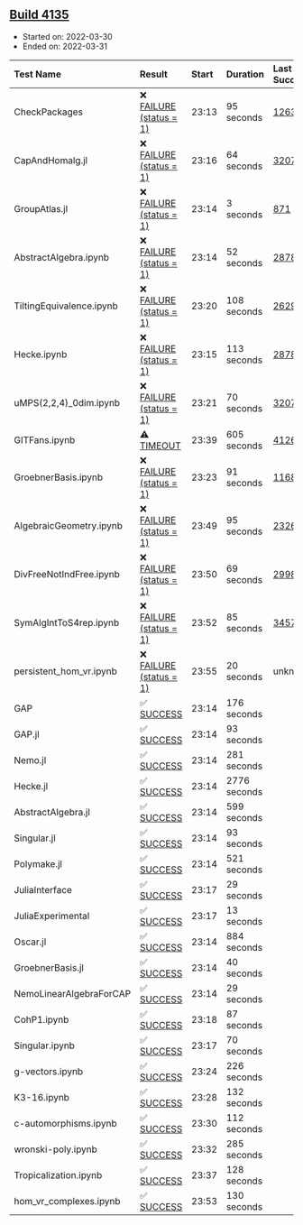 ## [Build 4135](https://oscarci.mathematik.uni-kl.de/job/oscar-stable/4135/)

* Started on: 2022-03-30
* Ended on: 2022-03-31

| Test Name    | Result | Start | Duration | Last Success | First Failure |
|:-------------|:-------|:------|:---------|:-------------|:--------------|
| CheckPackages | ❌ [FAILURE (status = 1)](https://oscarci.mathematik.uni-kl.de/job/oscar-stable/4135/artifact/logs/build-4135/CheckPackages.log) | 23:13 | 95 seconds | [1263](https://oscarci.mathematik.uni-kl.de/job/oscar-stable/1263/) | [1264](https://oscarci.mathematik.uni-kl.de/job/oscar-stable/1264/) |
| CapAndHomalg.jl | ❌ [FAILURE (status = 1)](https://oscarci.mathematik.uni-kl.de/job/oscar-stable/4135/artifact/logs/build-4135/CapAndHomalg.jl.log) | 23:16 | 64 seconds | [3207](https://oscarci.mathematik.uni-kl.de/job/oscar-stable/3207/) | [3208](https://oscarci.mathematik.uni-kl.de/job/oscar-stable/3208/) |
| GroupAtlas.jl | ❌ [FAILURE (status = 1)](https://oscarci.mathematik.uni-kl.de/job/oscar-stable/4135/artifact/logs/build-4135/GroupAtlas.jl.log) | 23:14 | 3 seconds | [871](https://oscarci.mathematik.uni-kl.de/job/oscar-stable/871/) | [872](https://oscarci.mathematik.uni-kl.de/job/oscar-stable/872/) |
| AbstractAlgebra.ipynb | ❌ [FAILURE (status = 1)](https://oscarci.mathematik.uni-kl.de/job/oscar-stable/4135/artifact/logs/build-4135/AbstractAlgebra.ipynb.log) | 23:14 | 52 seconds | [2878](https://oscarci.mathematik.uni-kl.de/job/oscar-stable/2878/) | [2879](https://oscarci.mathematik.uni-kl.de/job/oscar-stable/2879/) |
| TiltingEquivalence.ipynb | ❌ [FAILURE (status = 1)](https://oscarci.mathematik.uni-kl.de/job/oscar-stable/4135/artifact/logs/build-4135/TiltingEquivalence.ipynb.log) | 23:20 | 108 seconds | [2629](https://oscarci.mathematik.uni-kl.de/job/oscar-stable/2629/) | [2630](https://oscarci.mathematik.uni-kl.de/job/oscar-stable/2630/) |
| Hecke.ipynb | ❌ [FAILURE (status = 1)](https://oscarci.mathematik.uni-kl.de/job/oscar-stable/4135/artifact/logs/build-4135/Hecke.ipynb.log) | 23:15 | 113 seconds | [2878](https://oscarci.mathematik.uni-kl.de/job/oscar-stable/2878/) | [2879](https://oscarci.mathematik.uni-kl.de/job/oscar-stable/2879/) |
| uMPS(2,2,4)_0dim.ipynb | ❌ [FAILURE (status = 1)](https://oscarci.mathematik.uni-kl.de/job/oscar-stable/4135/artifact/logs/build-4135/uMPS-2-2-4-_0dim.ipynb.log) | 23:21 | 70 seconds | [3207](https://oscarci.mathematik.uni-kl.de/job/oscar-stable/3207/) | [3208](https://oscarci.mathematik.uni-kl.de/job/oscar-stable/3208/) |
| GITFans.ipynb | ⚠ [TIMEOUT](https://oscarci.mathematik.uni-kl.de/job/oscar-stable/4135/artifact/logs/build-4135/GITFans.ipynb.log) | 23:39 | 605 seconds | [4126](https://oscarci.mathematik.uni-kl.de/job/oscar-stable/4126/) | [4127](https://oscarci.mathematik.uni-kl.de/job/oscar-stable/4127/) |
| GroebnerBasis.ipynb | ❌ [FAILURE (status = 1)](https://oscarci.mathematik.uni-kl.de/job/oscar-stable/4135/artifact/logs/build-4135/GroebnerBasis.ipynb.log) | 23:23 | 91 seconds | [1168](https://oscarci.mathematik.uni-kl.de/job/oscar-stable/1168/) | [1169](https://oscarci.mathematik.uni-kl.de/job/oscar-stable/1169/) |
| AlgebraicGeometry.ipynb | ❌ [FAILURE (status = 1)](https://oscarci.mathematik.uni-kl.de/job/oscar-stable/4135/artifact/logs/build-4135/AlgebraicGeometry.ipynb.log) | 23:49 | 95 seconds | [2326](https://oscarci.mathematik.uni-kl.de/job/oscar-stable/2326/) | [2327](https://oscarci.mathematik.uni-kl.de/job/oscar-stable/2327/) |
| DivFreeNotIndFree.ipynb | ❌ [FAILURE (status = 1)](https://oscarci.mathematik.uni-kl.de/job/oscar-stable/4135/artifact/logs/build-4135/DivFreeNotIndFree.ipynb.log) | 23:50 | 69 seconds | [2998](https://oscarci.mathematik.uni-kl.de/job/oscar-stable/2998/) | [2999](https://oscarci.mathematik.uni-kl.de/job/oscar-stable/2999/) |
| SymAlgIntToS4rep.ipynb | ❌ [FAILURE (status = 1)](https://oscarci.mathematik.uni-kl.de/job/oscar-stable/4135/artifact/logs/build-4135/SymAlgIntToS4rep.ipynb.log) | 23:52 | 85 seconds | [3457](https://oscarci.mathematik.uni-kl.de/job/oscar-stable/3457/) | [3458](https://oscarci.mathematik.uni-kl.de/job/oscar-stable/3458/) |
| persistent_hom_vr.ipynb | ❌ [FAILURE (status = 1)](https://oscarci.mathematik.uni-kl.de/job/oscar-stable/4135/artifact/logs/build-4135/persistent_hom_vr.ipynb.log) | 23:55 | 20 seconds | unknown | unknown |
| GAP | ✅ [SUCCESS](https://oscarci.mathematik.uni-kl.de/job/oscar-stable/4135/artifact/logs/build-4135/GAP.log) | 23:14 | 176 seconds |  |  |
| GAP.jl | ✅ [SUCCESS](https://oscarci.mathematik.uni-kl.de/job/oscar-stable/4135/artifact/logs/build-4135/GAP.jl.log) | 23:14 | 93 seconds |  |  |
| Nemo.jl | ✅ [SUCCESS](https://oscarci.mathematik.uni-kl.de/job/oscar-stable/4135/artifact/logs/build-4135/Nemo.jl.log) | 23:14 | 281 seconds |  |  |
| Hecke.jl | ✅ [SUCCESS](https://oscarci.mathematik.uni-kl.de/job/oscar-stable/4135/artifact/logs/build-4135/Hecke.jl.log) | 23:14 | 2776 seconds |  |  |
| AbstractAlgebra.jl | ✅ [SUCCESS](https://oscarci.mathematik.uni-kl.de/job/oscar-stable/4135/artifact/logs/build-4135/AbstractAlgebra.jl.log) | 23:14 | 599 seconds |  |  |
| Singular.jl | ✅ [SUCCESS](https://oscarci.mathematik.uni-kl.de/job/oscar-stable/4135/artifact/logs/build-4135/Singular.jl.log) | 23:14 | 93 seconds |  |  |
| Polymake.jl | ✅ [SUCCESS](https://oscarci.mathematik.uni-kl.de/job/oscar-stable/4135/artifact/logs/build-4135/Polymake.jl.log) | 23:14 | 521 seconds |  |  |
| JuliaInterface | ✅ [SUCCESS](https://oscarci.mathematik.uni-kl.de/job/oscar-stable/4135/artifact/logs/build-4135/JuliaInterface.log) | 23:17 | 29 seconds |  |  |
| JuliaExperimental | ✅ [SUCCESS](https://oscarci.mathematik.uni-kl.de/job/oscar-stable/4135/artifact/logs/build-4135/JuliaExperimental.log) | 23:17 | 13 seconds |  |  |
| Oscar.jl | ✅ [SUCCESS](https://oscarci.mathematik.uni-kl.de/job/oscar-stable/4135/artifact/logs/build-4135/Oscar.jl.log) | 23:14 | 884 seconds |  |  |
| GroebnerBasis.jl | ✅ [SUCCESS](https://oscarci.mathematik.uni-kl.de/job/oscar-stable/4135/artifact/logs/build-4135/GroebnerBasis.jl.log) | 23:14 | 40 seconds |  |  |
| NemoLinearAlgebraForCAP | ✅ [SUCCESS](https://oscarci.mathematik.uni-kl.de/job/oscar-stable/4135/artifact/logs/build-4135/NemoLinearAlgebraForCAP.log) | 23:14 | 29 seconds |  |  |
| CohP1.ipynb | ✅ [SUCCESS](https://oscarci.mathematik.uni-kl.de/job/oscar-stable/4135/artifact/logs/build-4135/CohP1.ipynb.log) | 23:18 | 87 seconds |  |  |
| Singular.ipynb | ✅ [SUCCESS](https://oscarci.mathematik.uni-kl.de/job/oscar-stable/4135/artifact/logs/build-4135/Singular.ipynb.log) | 23:17 | 70 seconds |  |  |
| g-vectors.ipynb | ✅ [SUCCESS](https://oscarci.mathematik.uni-kl.de/job/oscar-stable/4135/artifact/logs/build-4135/g-vectors.ipynb.log) | 23:24 | 226 seconds |  |  |
| K3-16.ipynb | ✅ [SUCCESS](https://oscarci.mathematik.uni-kl.de/job/oscar-stable/4135/artifact/logs/build-4135/K3-16.ipynb.log) | 23:28 | 132 seconds |  |  |
| c-automorphisms.ipynb | ✅ [SUCCESS](https://oscarci.mathematik.uni-kl.de/job/oscar-stable/4135/artifact/logs/build-4135/c-automorphisms.ipynb.log) | 23:30 | 112 seconds |  |  |
| wronski-poly.ipynb | ✅ [SUCCESS](https://oscarci.mathematik.uni-kl.de/job/oscar-stable/4135/artifact/logs/build-4135/wronski-poly.ipynb.log) | 23:32 | 285 seconds |  |  |
| Tropicalization.ipynb | ✅ [SUCCESS](https://oscarci.mathematik.uni-kl.de/job/oscar-stable/4135/artifact/logs/build-4135/Tropicalization.ipynb.log) | 23:37 | 128 seconds |  |  |
| hom_vr_complexes.ipynb | ✅ [SUCCESS](https://oscarci.mathematik.uni-kl.de/job/oscar-stable/4135/artifact/logs/build-4135/hom_vr_complexes.ipynb.log) | 23:53 | 130 seconds |  |  |
